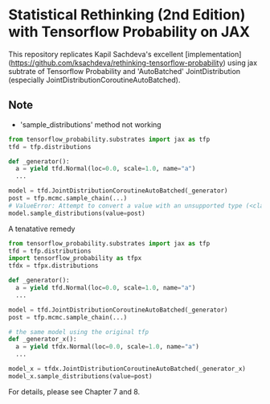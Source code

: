 # Statistical Rethinking (2nd Edition) with Tensorflow Probability on JAX

This repository replicates Kapil Sachdeva's excellent [implementation] 
(https://github.com/ksachdeva/rethinking-tensorflow-probability) using
jax subtrate of Tensorflow Probability and 
'AutoBatched' JointDistribution (especially JointDistributionCoroutineAutoBatched).

## Note
- 'sample_distributions' method not working
```python
from tensorflow_probability.substrates import jax as tfp
tfd = tfp.distributions

def _generator():
  a = yield tfd.Normal(loc=0.0, scale=1.0, name="a")
  ...

model = tfd.JointDistributionCoroutineAutoBatched(_generator)
post = tfp.mcmc.sample_chain(...)
# ValueError: Attempt to convert a value with an unsupported type (<class 'object'>) to a Tensor.
model.sample_distributions(value=post)
```
A tenatative remedy
```python
from tensorflow_probability.substrates import jax as tfp
tfd = tfp.distributions
import tensorflow_probability as tfpx
tfdx = tfpx.distributions

def _generator():
  a = yield tfd.Normal(loc=0.0, scale=1.0, name="a")
  ...

model = tfd.JointDistributionCoroutineAutoBatched(_generator)
post = tfp.mcmc.sample_chain(...)

# the same model using the original tfp
def _generator_x():
  a = yield tfdx.Normal(loc=0.0, scale=1.0, name="a")
  ...

model_x = tfdx.JointDistributionCoroutineAutoBatched(_generator_x)
model_x.sample_distributions(value=post)
```
For details, please see Chapter 7 and 8.